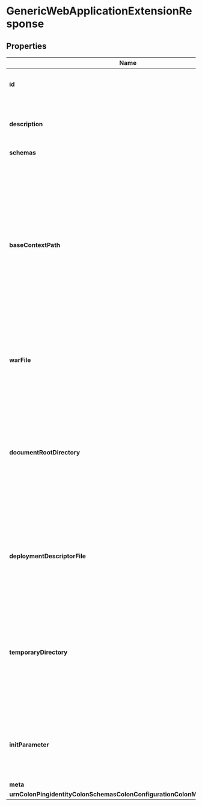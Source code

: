 

# GenericWebApplicationExtensionResponse


## Properties

| Name | Type | Description | Notes |
|------------ | ------------- | ------------- | -------------|
|**id** | **String** | Name of the Web Application Extension |  |
|**description** | **String** | A description for this Web Application Extension |  [optional] |
|**schemas** | **List&lt;EnumgenericWebApplicationExtensionSchemaUrn&gt;** |  |  |
|**baseContextPath** | **String** | Specifies the base context path that should be used by HTTP clients to reference content. The value must start with a forward slash and at least one additional character and must represent a valid HTTP context path. |  |
|**warFile** | **String** | Specifies the path to a standard web application archive (WAR) file. |  [optional] |
|**documentRootDirectory** | **String** | Specifies the path to the directory on the local filesystem containing the files to be served by this Web Application Extension. The path must exist, and it must be a directory. |  [optional] |
|**deploymentDescriptorFile** | **String** | Specifies the path to the deployment descriptor file when used with document-root-directory. |  [optional] |
|**temporaryDirectory** | **String** | Specifies the path to the directory that may be used to store temporary files such as extracted WAR files and compiled JSP files. |  [optional] |
|**initParameter** | **List&lt;String&gt;** | Specifies an initialization parameter to pass into the web application during startup. |  [optional] |
|**meta** | [**MetaMeta**](MetaMeta.md) |  |  [optional] |
|**urnColonPingidentityColonSchemasColonConfigurationColonMessagesColon20** | [**MetaUrnPingidentitySchemasConfigurationMessages20**](MetaUrnPingidentitySchemasConfigurationMessages20.md) |  |  [optional] |



